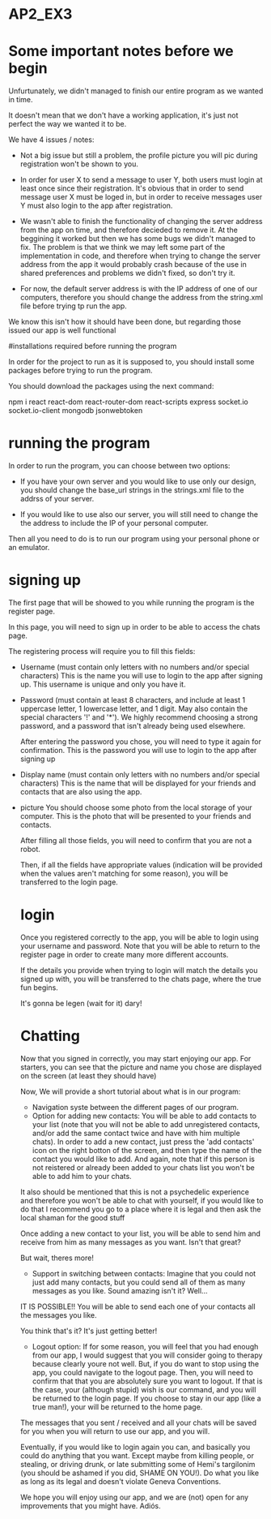 # AP2_EX3

# Some important notes before we begin

Unfurtunately, we didn't managed to finish our entire program as we wanted in time. 

It doesn't mean that we don't have a working application, it's just not perfect the way we wanted it to be.

We have 4 issues / notes:

- Not a big issue but still a problem, the profile picture you will pic during registration won't be shown to you.
- In order for user X to send a message to user Y, both users must login at least once since their registration.
  It's obvious that in order to send message user X must be loged in, but in order to receive messages user Y must also login to the app after registration.

- We wasn't able to finish the functionality of changing the server address from the app on time, and therefore decieded to remove it.
  At the beggining it worked but then we has some bugs we didn't managed to fix.
  The problem is that we think we may left some part of the implementation in code, and therefore when trying to change the server address from the app
  it would probably crash because of the use in shared preferences and problems we didn't fixed, so don't try it.
  

- For now, the default server address is with the IP address of one of our computers, therefore you should change the address from the string.xml
  file before trying tp run the app.
  
We know this isn't how it should have been done, but regarding those issued our app is well functional
  



#installations required before running the program

In order for the project to run as it is supposed to, you should install some packages before trying to run the program.

You should download the packages using the next command:

npm i react react-dom react-router-dom react-scripts express socket.io socket.io-client mongodb jsonwebtoken

# running the program

In order to run the program, you can choose between two options:

- If you have your own server and you would like to use only our design, you should change the base_url strings in the strings.xml file to the addrss of your server.

- If you would like to use also our server, you will still need to change the the address to include the IP of your personal computer.

Then all you need to do is to run our program using your personal phone or an emulator.

# signing up

The first page that will be showed to you while running the program is the register page.

In this page, you will need to sign up in order to be able to access the chats page.

The registering process will require you to fill this fields:

- Username (must contain only letters with no numbers and/or special characters)
  This is the name you will use to login to the app after signing up. This username is unique and only you have it.

- Password (must contain at least 8 characters, and include at least 1 uppercase letter, 1 lowercase letter, and 1 digit. 
  May also contain the special characters '!' and '*').
  We highly recommend choosing a strong password, and a password that isn't already being used elsewhere.
  
  After entering the password you chose, you will need to type it again for confirmation.
  This is the password you will use to login to the app after signing up

- Display name (must contain only letters with no numbers and/or special characters)
  This is the name that will be displayed for your friends and contacts that are also using the app.

- picture
  You should choose some photo from the local storage of your computer.
  This is the photo that will be presented to your friends and contacts.

  After filling all those fields, you will need to confirm that you are not a robot.
  
  Then, if all the fields have appropriate values (indication will be provided when the values aren't matching for some reason),
  you will be transferred to the login page.
  
  # login
  Once you registered correctly to the app, you will be able to login using your username and password.
  Note that you will be able to return to the register page in order to create many more different accounts.
  
  If the details you provide when trying to login will match the details you signed up with, you will be transferred to the chats page,     where the true fun begins.
  
  It's gonna be legen (wait for it)                                                                        dary!
  
  # Chatting
  Now that you signed in correctly, you may start enjoying our app.
  For starters, you can see that the picture and name you chose are displayed on the screen (at least they should have)

  
  Now, We will provide a short tutorial about what is in our program:

  - Navigation syste between the different pages of our program.
  - Option for adding new contacts:
  You will be able to add contacts to your list (note that you will not be able to add unregistered contacts, and/or add the same contact twice and have with him multiple chats).
   In order to add a new contact, just press the 'add contacts' icon on the right botton of the screen, and then type the name of the contact you      would like to add. And again, note that if this person is not reistered or already been added to your chats list you won't be able to add him to your chats.
   
   It also should be mentioned that this is not a psychedelic experience and therefore you won't be able to chat with yourself, if you would like to do that I recommend you go to a place where it is legal and then ask the local shaman for the good stuff
  
  Once adding a new contact to your list, you will be able to send him and receive from him as many messages as you want. Isn't that great?
  
  But wait, theres more!
  
  - Support in switching between contacts:
  Imagine that you could not just add many contacts, but you could send all of them as many messages as you like.
  Sound amazing isn't it? Well...
  
  IT IS POSSIBLE!! You will be able to send each one of your contacts all the messages you like.
  
  You think that's it? It's just getting better!
  
  - Logout option:
  If for some reason, you will feel that you had enough from our app, I would suggest that you will consider going to therapy because       clearly youre not well. But, if you do want to stop using the app, you could navigate to the logout page.
  Then, you will need to confirm that that you are absolutely sure you want to logout.
  If that is the case, your (although stupid) wish is our command, and you will be returned to the login page.
  If you choose to stay in our app (like a true man!), your will be returned to the home page.
  
  The messages that you sent / received and all your chats will be saved for you when you will return to use our app, and you will.
  
  Eventually, if you would like to login again you can, and basically you could do anything that you want.
  Except maybe from killing people, or stealing, or driving drunk, or late submitting some of Hemi's targilonim (you should be ashamed if   you did, SHAME ON YOU!). Do what you like as long as its legal and doesn't violate Geneva Conventions.
  
  We hope you will enjoy using our app, and we are (not) open for any improvements that you might have. Adiós.
  






